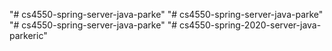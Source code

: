 "# cs4550-spring-server-java-parke" 
"# cs4550-spring-server-java-parke" 
"# cs4550-spring-server-java-parke" 
"# cs4550-spring-2020-server-java-parkeric" 
